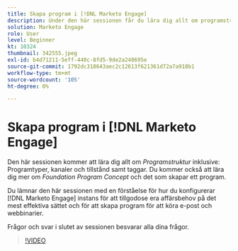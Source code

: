 ```yaml
---
title: Skapa program i [!DNL Marketo Engage]
description: Under den här sessionen får du lära dig allt om programstruktur, inklusive programtyper, kanaler och status samt taggar.
solution: Marketo Engage
role: User
level: Beginner
kt: 10324
thumbnail: 342555.jpeg
exl-id: b4d71211-5eff-440c-8fd5-9de2a248695e
source-git-commit: 1792dc318643aec2c12613f621361d72a7a918b1
workflow-type: tm+mt
source-wordcount: '105'
ht-degree: 0%

---
```


# Skapa program i [!DNL Marketo Engage]

Den här sessionen kommer att lära dig allt om *Programstruktur* inklusive: Programtyper, kanaler och tillstånd samt taggar. Du kommer också att lära dig mer om *Foundation Program Concept* och det som skapar ett program.

Du lämnar den här sessionen med en förståelse för hur du konfigurerar [!DNL Marketo Engage] instans för att tillgodose era affärsbehov på det mest effektiva sättet och för att skapa program för att köra e-post och webbinarier.

Frågor och svar i slutet av sessionen besvarar alla dina frågor.

>[!VIDEO](https://video.tv.adobe.com/v/342555/?quality=12&learn=on)

